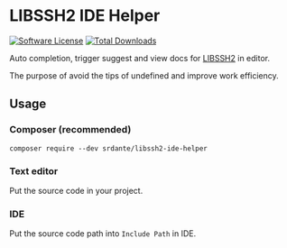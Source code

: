 LIBSSH2 IDE Helper
====================

[![Software License][ico-license]](LICENSE.md)
[![Total Downloads][ico-downloads]][link-downloads]

Auto completion, trigger suggest and view docs for [LIBSSH2](https://www.php.net/manual/en/book.ssh2.php) in editor.

The purpose of avoid the tips of undefined and improve work efficiency.

## Usage
### Composer (recommended)

    composer require --dev srdante/libssh2-ide-helper

### Text editor

Put the source code in your project.

### IDE

Put the source code path into `Include Path` in IDE.


[ico-downloads]: https://img.shields.io/packagist/dt/srdante/ssh2-ide-helper.svg?style=flat-square
[ico-license]: https://img.shields.io/badge/license-MIT-brightgreen.svg?style=flat-square
[link-downloads]: https://packagist.org/packages/srdante/ssh2-ide-helper
